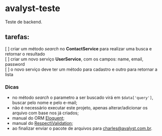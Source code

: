 # avalyst-teste

Teste de backend.

## tarefas:

[ ] criar um método *search* no **ContactService** para realizar uma busca e retornar o resultado  
[ ] criar um novo serviço **UserService**, com os campos: name, email, password  
[ ] o novo serviço deve ter um método para cadastro e outro para retornar a lista  

### Dicas 

- no método *search* o parametro a ser buscado virá em `$data['query']`, buscar pelo nome e pelo e-mail;  
- não é necessário executar este projeto, apenas alterar/adicionar os arquivo com base nos já criados;  
- manual do ORM [Eloquent](https://laravel.com/docs/8.x/eloquent);
- manual do [Respect\Validation](https://respect-validation.readthedocs.io/en/1.1/);
- ao finalizar enviar o pacote de arquivos para charles@avalyst.com.br.
